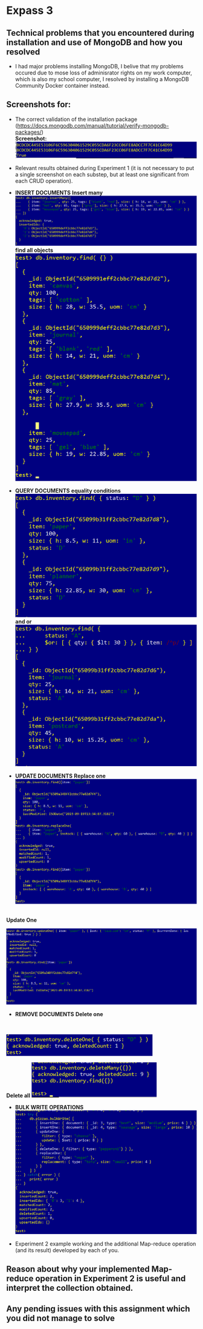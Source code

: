 # Expass 3
## Technical problems that you encountered during installation and use of MongoDB and how you resolved
- I had major problems installing MongoDB, I belive that my problems occured due to mose loss of adminisrator rights on my work computer, which is also my school computer, I resolved by installing a MongoDB Community Docker container instead.

## Screenshots for:

- The correct validation of the installation package (https://docs.mongodb.com/manual/tutorial/verify-mongodb-packages/)
<br><b>Screenshot:</b>
![Screenshot of database schema](./checksum.png?raw=true)

- Relevant results obtained during Experiment 1 (it is not necessary to put a single screenshot on each substep, but at least one significant from each CRUD operation).
- <b>INSERT DOCUMENTS</b>
<b>Insert many</b>
![Screenshot of database schema](./insertMany.png?raw=true)
<b>find all objects</b>
![Screenshot of database schema](./findAllObjects.png?raw=true)

- <b>QUERY DOCUMENTS</b>
<b>equality conditions</b>
![Screenshot of database schema](./equality_condition.png?raw=true)
<b>and or</b>
![Screenshot of database schema](./and_or.png?raw=true)

- <b>UPDATE DOCUMENTS</b>
<b>Replace one</b>
![Screenshot of database schema](./replace_one.png?raw=true)
<br>
<b>Update One</b>
<br>

![Screenshot of database schema](./updateOne.png?raw=true)

- <b>REMOVE DOCUMENTS</b>
<b>Delete one</b>
<br>

![Screenshot of database schema](./delete_one.png?raw=true)
<br>

<b>Delete all</b>
![Screenshot of database schema](./delete_all.png?raw=true)

- <b>BULK WRITE OPERATIONS</b>
![Screenshot of database schema](./bulk_write.png?raw=true)


- Experiment 2 example working and the additional Map-reduce operation (and its result) developed by each of you.

## Reason about why your implemented Map-reduce operation in Experiment 2 is useful and interpret the collection obtained.

## Any pending issues with this assignment which you did not manage to solve

